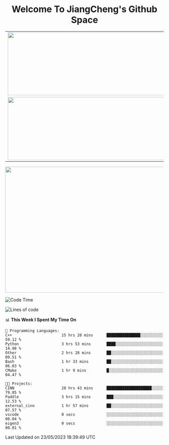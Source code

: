 <h1 align="center">Welcome To JiangCheng's Github Space</h1>

<table align="center" frame="void" rules="none" >
  <tr>
    <td>
      <div align="center"> <img height="200px" width="500px"  src="https://github-readme-stats.vercel.app/api?username=thisjiang&hide_title=true&hide_border=true&layout=compact&show_icons=trueline_height=21&text_color=000&icon_color=000&bg_color=0,ea6161,ffc64d,fffc4d,52fa5a&theme=graywhite" /> </div>
    </td>
    <td>
      <div align="center"> <img height="200px" width="500px" src="https://github-readme-stats.vercel.app/api/top-langs/?username=thisjiang&hide_title=true&hide_border=true&layout=compact&langs_count=6&text_color=000&icon_color=fff&bg_color=0,52fa5a,4dfcff,c64dff&theme=graywhite" /> </div>
    </td>
  </tr>
  <tr>
    <td>
      <div align="center"> <img height="200px" width="500px" src="https://github-readme-streak-stats.herokuapp.com/?user=thisjiang&hide_title=true&hide_border=true&layout=compact&langs_count=6" /> </div>
    </td>
    <td>
      <div align="center"> 
      <a href="https://github.com/" target="_blank"><img style="margin: 10px" src="https://profilinator.rishav.dev/skills-assets/git-scm-icon.svg" alt="Git" height="50" /></a>  
      <a href="https://www.linux.org/" target="_blank"><img style="margin: 10px" src="https://profilinator.rishav.dev/skills-assets/linux-original.svg" alt="Linux" height="50" /></a>  
      <a href="https://www.gnu.org/software/bash/" target="_blank"><img style="margin: 10px" src="https://profilinator.rishav.dev/skills-assets/gnu_bash-icon.svg" alt="Bash" height="50" /></a>  
      </div>
    </td>
  </tr>
</table>

<div align="center"> <img height="400px" width="1000px" src="https://github-readme-activity-graph.cyclic.app/graph?username=thisjiang&theme=react&hide_title=true&hide_border=true&layout=compact&langs_count=6" /> </div></td>

<!--START_SECTION:waka-->
![Code Time](http://img.shields.io/badge/Code%20Time-103%20hrs%2059%20mins-blue)

![Lines of code](https://img.shields.io/badge/From%20Hello%20World%20I%27ve%20Written-354.0%20thousand%20lines%20of%20code-blue)

📊 **This Week I Spent My Time On** 

```text
💬 Programming Languages: 
C++                      15 hrs 20 mins      ███████████████░░░░░░░░░░   59.12 % 
Python                   3 hrs 53 mins       ████░░░░░░░░░░░░░░░░░░░░░   14.98 % 
Other                    2 hrs 28 mins       ██░░░░░░░░░░░░░░░░░░░░░░░   09.51 % 
Bash                     1 hr 33 mins        ██░░░░░░░░░░░░░░░░░░░░░░░   06.03 % 
CMake                    1 hr 9 mins         █░░░░░░░░░░░░░░░░░░░░░░░░   04.47 % 

🐱‍💻 Projects: 
CINN                     20 hrs 43 mins      ████████████████████░░░░░   79.85 % 
Paddle                   3 hrs 15 mins       ███░░░░░░░░░░░░░░░░░░░░░░   12.53 % 
external_cinn            1 hr 57 mins        ██░░░░░░░░░░░░░░░░░░░░░░░   07.57 % 
vscode                   0 secs              ░░░░░░░░░░░░░░░░░░░░░░░░░   00.04 % 
eigen3                   0 secs              ░░░░░░░░░░░░░░░░░░░░░░░░░   00.01 % 
```


 Last Updated on 23/05/2023 18:39:49 UTC
<!--END_SECTION:waka-->
